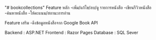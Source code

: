 "# bookcollections" 
Feature หลัก
-เพิ่ม/แก้ไข/ลบ/ดู รายการหนังสือ
-เขียนรีวิวหนังสือ
-ค้นหาหนังสือ
-ให้คะแนน/สถานะการอ่าน

Feature เสริม
-ดึงข้อมูลหนังสือจาก Google Book API

Backend : ASP.NET
Frontend : Razor Pages
Database : SQL Sever
